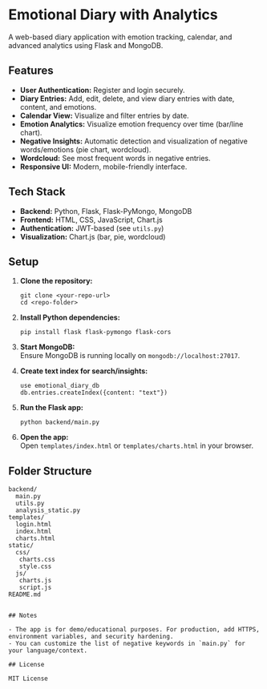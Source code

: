 # Emotional Diary with Analytics

A web-based diary application with emotion tracking, calendar, and advanced analytics using Flask and MongoDB.

## Features

- **User Authentication:** Register and login securely.
- **Diary Entries:** Add, edit, delete, and view diary entries with date, content, and emotions.
- **Calendar View:** Visualize and filter entries by date.
- **Emotion Analytics:** Visualize emotion frequency over time (bar/line chart).
- **Negative Insights:** Automatic detection and visualization of negative words/emotions (pie chart, wordcloud).
- **Wordcloud:** See most frequent words in negative entries.
- **Responsive UI:** Modern, mobile-friendly interface.

## Tech Stack

- **Backend:** Python, Flask, Flask-PyMongo, MongoDB
- **Frontend:** HTML, CSS, JavaScript, Chart.js
- **Authentication:** JWT-based (see `utils.py`)
- **Visualization:** Chart.js (bar, pie, wordcloud)

## Setup

1. **Clone the repository:**
   ```
   git clone <your-repo-url>
   cd <repo-folder>
   ```

2. **Install Python dependencies:**
   ```
   pip install flask flask-pymongo flask-cors
   ```

3. **Start MongoDB:**  
   Ensure MongoDB is running locally on `mongodb://localhost:27017`.

4. **Create text index for search/insights:**
   ```
   use emotional_diary_db
   db.entries.createIndex({content: "text"})
   ```

5. **Run the Flask app:**
   ```
   python backend/main.py
   ```

6. **Open the app:**  
   Open `templates/index.html` or `templates/charts.html` in your browser.

## Folder Structure

```
backend/
  main.py
  utils.py
  analysis_static.py
templates/
  login.html
  index.html
  charts.html
static/
  css/
   charts.css
   style.css
  js/
   charts.js
   script.js
README.md


## Notes

- The app is for demo/educational purposes. For production, add HTTPS, environment variables, and security hardening.
- You can customize the list of negative keywords in `main.py` for your language/context.

## License

MIT License

